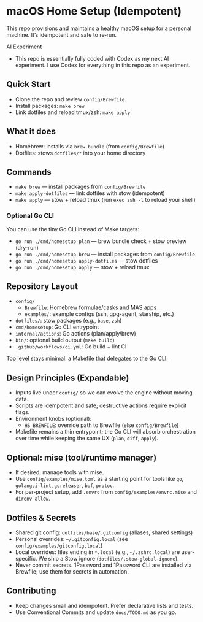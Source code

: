 # macOS Home Setup (Idempotent)

This repo provisions and maintains a healthy macOS setup for a personal machine. It’s idempotent and safe to re‑run.

AI Experiment
- This repo is essentially fully coded with Codex as my next AI experiment. I use Codex for everything in this repo as an experiment.

## Quick Start

- Clone the repo and review `config/Brewfile`.
- Install packages: `make brew`
- Link dotfiles and reload tmux/zsh: `make apply`


## What it does

- Homebrew: installs via `brew bundle` (from `config/Brewfile`)
- Dotfiles: stows `dotfiles/*` into your home directory

## Commands

- `make brew` — install packages from `config/Brewfile`
- `make apply-dotfiles` — link dotfiles with stow (idempotent)
- `make apply` — stow + reload tmux (run `exec zsh -l` to reload your shell)

### Optional Go CLI

You can use the tiny Go CLI instead of Make targets:

- `go run ./cmd/homesetup plan` — brew bundle check + stow preview (dry-run)
- `go run ./cmd/homesetup brew` — install packages from `config/Brewfile`
- `go run ./cmd/homesetup apply-dotfiles` — stow dotfiles
- `go run ./cmd/homesetup apply` — stow + reload tmux

## Repository Layout

- `config/`
  - `Brewfile`: Homebrew formulae/casks and MAS apps
  - `examples/`: example configs (ssh, gpg-agent, starship, etc.)
- `dotfiles/`: stow packages (e.g., `base`, `zsh`)
- `cmd/homesetup`: Go CLI entrypoint
- `internal/actions`: Go actions (plan/apply/brew)
- `bin/`: optional build output (`make build`)
- `.github/workflows/ci.yml`: Go build + lint CI

Top level stays minimal: a Makefile that delegates to the Go CLI.

## Design Principles (Expandable)

- Inputs live under `config/` so we can evolve the engine without moving data.
- Scripts are idempotent and safe; destructive actions require explicit flags.
- Environment knobs (optional):
  - `HS_BREWFILE`: override path to Brewfile (else `config/Brewfile`)
- Makefile remains a thin entrypoint; the Go CLI will absorb orchestration over time while keeping the same UX (`plan`, `diff`, `apply`).

## Optional: mise (tool/runtime manager)

- If desired, manage tools with mise.
- Use `config/examples/mise.toml` as a starting point for tools like `go`, `golangci-lint`, `goreleaser`, `buf`, `protoc`.
- For per‑project setup, add `.envrc` from `config/examples/envrc.mise` and `direnv allow`.

## Dotfiles & Secrets

- Shared git config: `dotfiles/base/.gitconfig` (aliases, shared settings)
- Personal overrides: `~/.gitconfig.local` (see `config/examples/gitconfig.local`)
- Local overrides: files ending in `*.local` (e.g., `~/.zshrc.local`) are user-specific. We ship a Stow ignore (`dotfiles/.stow-global-ignore`).
- Never commit secrets. 1Password and 1Password CLI are installed via Brewfile; use them for secrets in automation.

## Contributing

- Keep changes small and idempotent. Prefer declarative lists and tests.
- Use Conventional Commits and update `docs/TODO.md` as you go.
